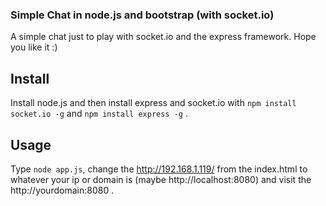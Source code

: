 ### Simple Chat in node.js and bootstrap (with socket.io)

A simple chat just to play with socket.io and the express framework. Hope you like it :)

## Install
Install node.js and then install express and socket.io with `npm install socket.io -g` and `npm install express -g` .

## Usage
Type `node app.js`, change the http://192.168.1.119/ from the index.html to whatever your ip or domain is (maybe http://localhost:8080) and visit the http://yourdomain:8080 .
